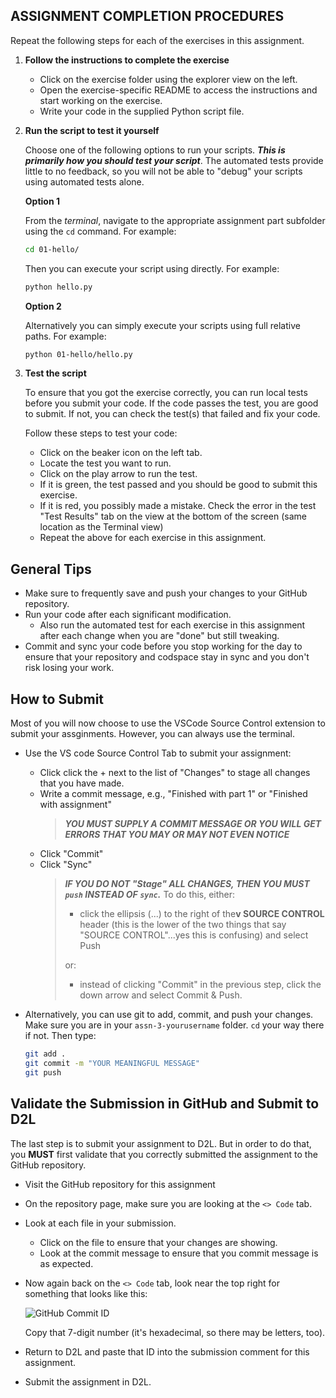 ## ASSIGNMENT COMPLETION PROCEDURES

Repeat the following steps for each of the exercises in this assignment.

1. **Follow the instructions to complete the exercise**

    - Click on the exercise folder using the explorer view on the left.
    - Open the exercise-specific README to access the instructions and start
      working on the exercise. 
    - Write your code in the supplied  Python script file.

2. **Run the script to test it yourself**

    Choose one of the following options to run your scripts. _**This is
    primarily how you should test your script**_. The automated tests provide
    little to no feedback, so you will not be able to "debug" your scripts using
    automated tests alone.

    **Option 1**

    From the _terminal_, navigate to the appropriate assignment part subfolder
    using the `cd` command. For example:
    ```bash
    cd 01-hello/
    ```

    Then you can execute your script using directly. For example:
    ```bash
    python hello.py
    ```

    **Option 2**

    Alternatively you can simply execute your scripts using full relative paths.
    For example:
    ```bash
    python 01-hello/hello.py
    ```

3. **Test the script**

    To ensure that you got the exercise correctly, you can run local tests before
    you submit your code. If the code passes the test, you are good to submit. If
    not, you can check the test(s) that failed and fix your code.

    Follow these steps to test your code:

    - Click on the beaker icon on the left tab.
    - Locate the test you want to run.
    - Click on the play arrow to run the test.
    - If it is green, the test passed and you should be good to submit this
      exercise.
    - If it is red, you possibly made a mistake. Check the error in the test "Test
      Results" tab on the view at the bottom of the screen (same location as the
      Terminal view)
    - Repeat the above for each exercise in this assignment.

## General Tips

- Make sure to frequently save and push your changes to your GitHub repository.
- Run your code after each significant modification.
  + Also run the automated test for each exercise in this assignment after each
    change when you are "done" but still tweaking.
- Commit and sync your code before you stop working for the day to ensure that
  your repository and codspace stay in sync and you don't risk losing your work.

## How to Submit

Most of you will now choose to use the VSCode Source Control extension to submit
your assginments. However, you can always use the terminal.

- Use the VS code Source Control Tab to submit your assignment:
    - Click click the + next to the list of "Changes" to stage all changes that
      you have made.
    - Write a commit message, e.g., "Finished with part 1" or "Finished with
      assignment"
      > _**YOU MUST SUPPLY A COMMIT MESSAGE OR YOU WILL GET ERRORS THAT YOU MAY
      > OR MAY NOT EVEN NOTICE**_
    - Click "Commit"
    - Click "Sync"
      > _**IF YOU DO NOT "Stage" ALL CHANGES, THEN YOU MUST `push` INSTEAD OF
      > `sync`.**_ To do this, either:
      > 
      > - click the ellipsis (...) to the right of the**v SOURCE CONTROL**
      >   header (this is the lower of the two things that say "SOURCE
      >   CONTROL"...yes this is confusing) and select Push
      > 
      > or:
      >
      > - instead of clicking "Commit" in the previous step, click the down
      >   arrow and select Commit & Push.

- Alternatively, you can use git to add, commit, and push your changes. Make
  sure you are in your `assn-3-yourusername` folder. `cd` your way there if not.
  Then type:
  
  ```bash
  git add .
  git commit -m "YOUR MEANINGFUL MESSAGE"
  git push
  ```

## Validate the Submission in GitHub and Submit to D2L

The last step is to submit your assignment to D2L. But in order to do that, you
**MUST** first validate that you correctly submitted the assignment to the
GitHub repository.

- Visit the GitHub repository for this assignment

- On the repository page, make sure you are looking at the `<> Code` tab.

- Look at each file in your submission.
  + Click on the file to ensure that your changes are showing.
  + Look at the commit message to ensure that you commit message is as expected.

- Now again back on the `<> Code` tab, look near the top right for something
  that looks like this:

  ![GitHub Commit ID](.res/commit_id.png)
  
  Copy that 7-digit number (it's hexadecimal, so there may be letters, too).

- Return to D2L and paste that ID into the submission comment for this
  assignment.

- Submit the assignment in D2L.
